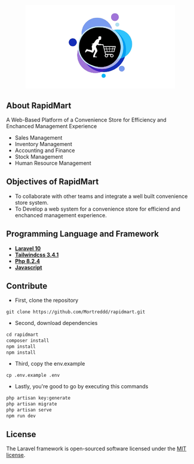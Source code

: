 <p align="center"><a><img src="./public/images/logo.png" width="400" alt="Rapidmart Logo"></a></p>

## About RapidMart

A Web-Based Platform of a Convenience Store for Efficiency and Enchanced Management Experience

-   Sales Management
-   Inventory Management
-   Accounting and Finance
-   Stock Management
-   Human Resource Management

## Objectives of RapidMart

-   To collaborate with other teams and integrate a well built convenience store system.
-   To Develop a web system for a convenience store for efficiend and enchanced management experience.

## Programming Language and Framework

-   **[Laravel 10](https://laravel.com/)**
-   **[Tailwindcss 3.4.1](https://tailwindcss.com/)**
-   **[Php 8.2.4](https://www.php.net/)**
-   **[Javascript ](https://nodejs.org/en)**

## Contribute

-   First, clone the repository

```
git clone https://github.com/Mortreddd/rapidmart.git
```

-   Second, download dependencies

```
cd rapidmart
composer install
npm install
npm install
```

-   Third, copy the env.example

```
cp .env.example .env
```

-   Lastly, you're good to go by executing this commands

```
php artisan key:generate
php artisan migrate
php artisan serve
npm run dev
```

## License

The Laravel framework is open-sourced software licensed under the [MIT license](https://opensource.org/licenses/MIT).
